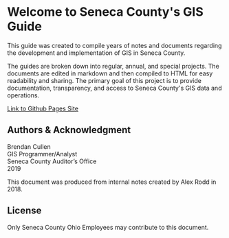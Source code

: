 # Welcome to Seneca County's GIS Guide
This guide was created to compile years of notes and documents regarding
the development and implementation of GIS in Seneca County.

The guides are broken down into regular, annual, and special projects. The
documents are edited in markdown and then compiled to HTML for easy readability
and sharing. The primary goal of this project is to provide documentation,
transparency, and access to Seneca County's GIS data and operations.


[Link to Github Pages Site](https://bren96.github.io/SenCO-GIS-Guide/)

## Authors & Acknowledgment
Brendan Cullen  
GIS Programmer/Analyst  
Seneca County Auditor’s Office  
2019

This document was produced from internal notes created by Alex Rodd in 2018.

## License
Only Seneca County Ohio Employees may contribute to this document.
